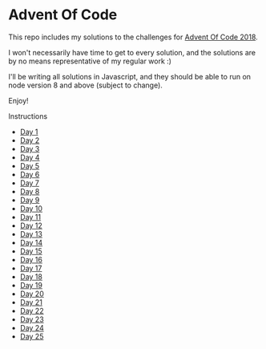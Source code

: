 # Advent Of Code

This repo includes my solutions to the challenges for [Advent Of Code 2018](https://adventofcode.com/).

I won't necessarily have time to get to every solution, and the solutions are by no means representative of my regular work :)

I'll be writing all solutions in Javascript, and they should be able to run on node version 8 and above (subject to change).

Enjoy!

Instructions

- [Day 1](https://adventofcode.com/2018/day/1)
- [Day 2](https://adventofcode.com/2018/day/2)
- [Day 3](https://adventofcode.com/2018/day/3)
- [Day 4](https://adventofcode.com/2018/day/4)
- [Day 5](https://adventofcode.com/2018/day/5)
- [Day 6](https://adventofcode.com/2018/day/6)
- [Day 7](https://adventofcode.com/2018/day/7)
- [Day 8](https://adventofcode.com/2018/day/8)
- [Day 9](https://adventofcode.com/2018/day/9)
- [Day 10](https://adventofcode.com/2018/day/10)
- [Day 11](https://adventofcode.com/2018/day/11)
- [Day 12](https://adventofcode.com/2018/day/12)
- [Day 13](https://adventofcode.com/2018/day/13)
- [Day 14](https://adventofcode.com/2018/day/14)
- [Day 15](https://adventofcode.com/2018/day/15)
- [Day 16](https://adventofcode.com/2018/day/16)
- [Day 17](https://adventofcode.com/2018/day/17)
- [Day 18](https://adventofcode.com/2018/day/18)
- [Day 19](https://adventofcode.com/2018/day/19)
- [Day 20](https://adventofcode.com/2018/day/20)
- [Day 21](https://adventofcode.com/2018/day/21)
- [Day 22](https://adventofcode.com/2018/day/22)
- [Day 23](https://adventofcode.com/2018/day/23)
- [Day 24](https://adventofcode.com/2018/day/24)
- [Day 25](https://adventofcode.com/2018/day/25)
